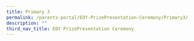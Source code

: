 ```yaml
---
title: Primary 3
permalink: /parents-portal/EOY-PrizePresentation-Ceremony/Primary3/
description: ""
third_nav_title: EOY PrizePresentation Ceremony
---
```

